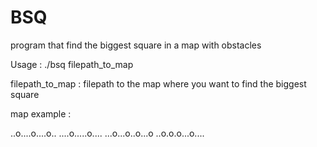 # BSQ
program that find the biggest square in a map with obstacles

Usage :
./bsq filepath_to_map

filepath_to_map : filepath to the map where you want to find the biggest square


map example :

..o....o....o..
....o.....o....
...o...o..o...o
..o.o.o...o....
